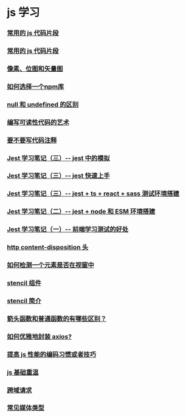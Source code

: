 # js 学习

### [常用的 js 代码片段](./前端如何控制并发请求.md)

### [常用的 js 代码片段](./useful-js-snippet.md)

### [像素、位图和矢量图](./bit-map-and-vertor-map.md)

### [如何选择一个npm库](./how-select-teck-stack.md)

### [null 和 undefined 的区别](./null%E5%92%8Cundefined%E7%9A%84%E5%8C%BA%E5%88%AB.md)

### [编写可读性代码的艺术](./the-art-of-readable-code.md)

### [要不要写代码注释](./%E8%A6%81%E4%B8%8D%E8%A6%81%E5%86%99%E4%BB%A3%E7%A0%81%E6%B3%A8%E9%87%8A.md)

### [Jest 学习笔记（三）-- jest 中的模拟](./jest-mock.md)

### [Jest 学习笔记（三）-- jest 快速上手](./jest-get-started.md)

### [Jest 学习笔记（三）-- jest + ts + react + sass 测试环境搭建](./jest-setup-2.md)

### [Jest 学习笔记（二）-- jest +  node 和 ESM 环境搭建](./jest-setup-1.md)

### [Jest 学习笔记（一）-- 前端学习测试的好处](./jest-note-1.md)

### [http content-disposition 头](./http-content-disposition.md)

### [如何检测一个元素是否在视窗中](../../vue3/如何检测一个元素是否在视窗中.md)

### [stencil 组件](./stencil组件.md)

### [stencil 简介](./stencil简介.md)

### [箭头函数和普通函数的有哪些区别？](./箭头函数和普通函数的区别.md)

### [如何优雅地封装 axios?](./封装axios.md)

### [提高 js 性能的编码习惯或者技巧](./js性能技巧.md)

### [js 基础重温](./js基础重温.md)

### [跨域请求](./跨域请求.md)

### [常见媒体类型](./MIME-Type.md)
